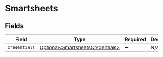 # Smartsheets


## Fields

| Field                                                                              | Type                                                                               | Required                                                                           | Description                                                                        |
| ---------------------------------------------------------------------------------- | ---------------------------------------------------------------------------------- | ---------------------------------------------------------------------------------- | ---------------------------------------------------------------------------------- |
| `credentials`                                                                      | [Optional\<SmartsheetsCredentials>](../../models/shared/SmartsheetsCredentials.md) | :heavy_minus_sign:                                                                 | N/A                                                                                |